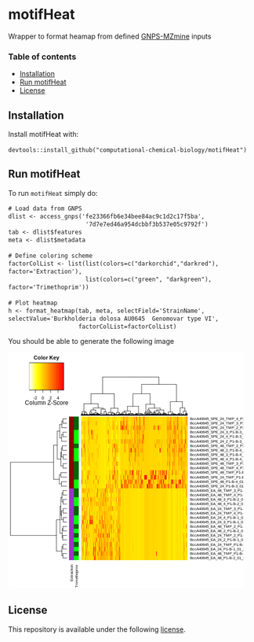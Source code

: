 # motifHeat 

Wrapper to format heamap from defined [GNPS-MZmine](https://gnps.ucsd.edu/) inputs

### Table of contents

* [Installation](#installation)
* [Run motifHeat](#run_motifHeat)
* [License](#license)

## Installation 

Install motifHeat with:

 `devtools::install_github("computational-chemical-biology/motifHeat")`

## Run motifHeat 

To run `motifHeat` simply do:

```
# Load data from GNPS
dlist <- access_gnps('fe23366fb6e34bee84ac9c1d2c17f5ba',            
                      '7d7e7ed46a954dcbbf3b537e05c9792f')
tab <- dlist$features
meta <- dlist$metadata

# Define coloring scheme
factorColList <- list(list(colors=c("darkorchid","darkred"), factor='Extraction'), 
                      list(colors=c("green", "darkgreen"), factor='Trimethoprim'))

# Plot heatmap
h <- format_heatmap(tab, meta, selectField='StrainName', selectValue='Burkholderia dolosa AU0645  Genomovar type VI', 
                    factorColList=factorColList)
```

You should be able to generate the following image

<img src="img/example_heatmap.png"/>

## License
This repository is available under the following [license](https://github.com/computational-chemical-biology/motifHeat/blob/master/LICENSE).
